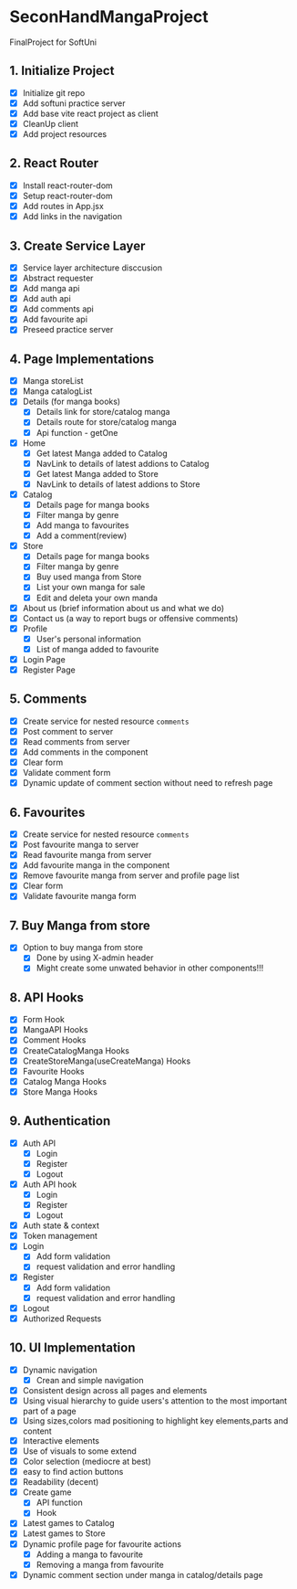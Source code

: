 # SeconHandMangaProject
 FinalProject for SoftUni
 ## 1. Initialize Project
- [x] Initialize git repo
- [x] Add softuni practice server
- [x] Add base vite react project as client
- [x] CleanUp client
- [x] Add project resources

## 2. React Router
- [x] Install react-router-dom
- [x] Setup react-router-dom
- [x] Add routes in App.jsx
- [x] Add links in the navigation

## 3. Create Service Layer
- [x] Service layer architecture disccusion
- [x] Abstract requester
- [x] Add manga api
- [x] Add auth api
- [x] Add comments api
- [x] Add favourite api
- [x] Preseed practice server

## 4. Page Implementations
- [x] Manga storeList
- [x] Manga catalogList
- [x] Details (for manga books)
  - [x] Details link for store/catalog manga
  - [x] Details route for store/catalog manga
  - [x] Api function - getOne
- [x] Home 
  - [x] Get latest Manga added to Catalog
  - [x] NavLink to details of latest addions to Catalog
  - [x] Get latest Manga added to Store
  - [x] NavLink to details of latest addions to Store
- [x] Catalog 
  - [x] Details page for manga books
  - [x] Filter manga by genre
  - [x] Add manga to favourites
  - [x] Add a comment(review)
- [x] Store 
  - [x] Details page for manga books
  - [x] Filter manga by genre
  - [x] Buy used manga from Store
  - [x] List your own manga for sale
  - [x] Edit and deleta your own manda
- [x] About us (brief information about us and what we do)
- [x] Contact us (a way to report bugs or offensive comments)
- [x] Profile
  - [x] User's personal information
  - [x] List of manga added to favourite
- [x] Login Page
- [x] Register Page

## 5. Comments
- [x] Create service for nested resource `comments`
- [x] Post comment to server
- [x] Read comments from server
- [x] Add comments in the component
- [x] Clear form
- [x] Validate comment form
- [x] Dynamic update of comment section without need to refresh page

## 6. Favourites
- [x] Create service for nested resource `comments`
- [x] Post favourite manga to server
- [x] Read favourite manga from server
- [x] Add favourite manga in the component
- [x] Remove favourite manga from server and profile page list
- [x] Clear form
- [x] Validate favourite manga form

## 7. Buy Manga from store
- [x] Option to buy manga from store
  - [x] Done by using X-admin header
  - [x] Might create some unwated behavior in other components!!!

## 8. API Hooks
- [x] Form Hook
- [x] MangaAPI Hooks
- [x] Comment Hooks
- [x] CreateCatalogManga Hooks
- [x] CreateStoreManga(useCreateManga) Hooks
- [x] Favourite Hooks
- [x] Catalog Manga Hooks
- [x] Store Manga Hooks

## 9. Authentication
- [x] Auth API
  - [x] Login
  - [x] Register
  - [x] Logout
- [x] Auth API hook
  - [x] Login
  - [x] Register
  - [x] Logout
- [x] Auth state & context
- [x] Token management
- [x] Login
  - [x] Add form validation
  - [x] request validation and error handling
- [x] Register
  - [x] Add form validation
  - [x] request validation and error handling
- [x] Logout
- [x] Authorized Requests

## 10. UI Implementation 
- [x] Dynamic navigation
  - [x] Crean and simple navigation
- [x] Consistent design across all pages and elements
- [x] Using visual hierarchy to guide users's attention to the most important part of a page
- [x] Using sizes,colors mad positioning to highlight key elements,parts and content
- [x] Interactive elements
- [x] Use of visuals to some extend
- [x] Color selection (mediocre at best)
- [x] easy to find action buttons
- [x] Readability (decent)
- [x] Create game
  - [x] API function
  - [x] Hook
- [x] Latest games to Catalog
- [x] Latest games to Store
- [x] Dynamic profile page for favourite actions
  - [x] Adding a manga to favourite
  - [x] Removing a manga from favourite
- [x] Dynamic comment section under manga in catalog/details page